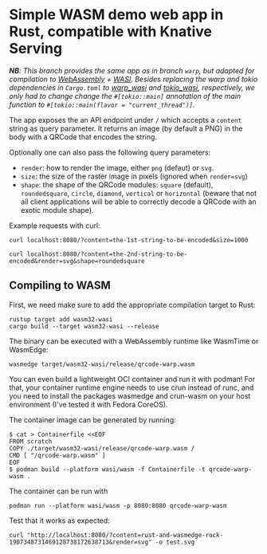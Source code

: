 # Simple WASM demo web app in Rust, compatible with Knative Serving

_**NB**: This branch provides the same app as in branch `warp`, but adapted for compilation to [WebAssembly](https://webassembly.org/) + [WASI](https://wasi.dev/). Besides replacing the warp and tokio dependencies in `Cargo.toml` to [warp_wasi](https://crates.io/crates/warp_wasi) and [tokio_wasi](https://crates.io/crates/tokio_wasi), respectively, we only had to change change the `#[tokio::main]` annotation of the main function to `#[tokio::main(flavor = "current_thread")]`._

The app exposes the an API endpoint under `/` which accepts a `content` string as query parameter. It returns an image (by default a PNG) in the body with a QRCode that encodes the string.

Optionally one can also pass the following query parameters:

* `render`: how to render the image, either `png` (defaut) or `svg`.
* `size`: the size of the raster image in pixels (ignored when `render=svg`)
* `shape`: the shape of the QRCode modules: `square` (default), `roundedsquare`, `circle`, `diamond`, `vertical` or `horizontal` 
  (beware that not all client applications will be able to correctly decode a QRCode with an exotic module shape).

Example requests with curl:

```none
curl localhost:8080/?content=the-1st-string-to-be-encoded&size=1000

curl localhost:8080/?content=the-2nd-string-to-be-encoded&render=svg&shape=roundedsquare
```

## Compiling to WASM

First, we need make sure to add the appropriate compilation target to Rust:

```
rustup target add wasm32-wasi
cargo build --target wasm32-wasi --release
```

The binary can be executed with a WebAssembly runtime like WasmTime or WasmEdge:

```
wasmedge target/wasm32-wasi/release/qrcode-warp.wasm
```

You can even build a lightweight OCI container and run it with podman! For that, your container runtime engine needs to use crun instead of runc, and you need to install the packages wasmedge and crun-wasm on your host environment (I've tested it with Fedora CoreOS).

The container image can be generated by running:

```
$ cat > Containerfile <<EOF
FROM scratch
COPY ./target/wasm32-wasi/release/qrcode-warp.wasm /
CMD [ "/qrcode-warp.wasm" ]
EOF
$ podman build --platform wasi/wasm -f Containerfile -t qrcode-warp-wasm .
```

The container can be run with 

```
podman run --platform wasi/wasm -p 8080:8080 qrcode-warp-wasm
```

Test that it works as expected:

```
curl "http://localhost:8080/?content=rust-and-wasmedge-rock-1907348731469128738172638713&render=svg" -o test.svg
```



